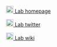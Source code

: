 [<img src="https://clm.utexas.edu/preston/wp-content/uploads/fbrfg/favicon-32x32.png?v=5478" alt="Homepage icon" style="width: 20px"> Lab homepage](https://clm.utexas.edu/preston/)

[<img src="https://abs.twimg.com/favicons/twitter.2.ico" alt="Twitter icon" style="width: 20px"> Lab twitter](https://twitter.com/preston_lab)

[<img src="https://en.wikipedia.org/static/favicon/wikipedia.ico" alt="Wiki icon" style="width: 20px"> Lab wiki](https://github.com/prestonlab/wiki/wiki)
